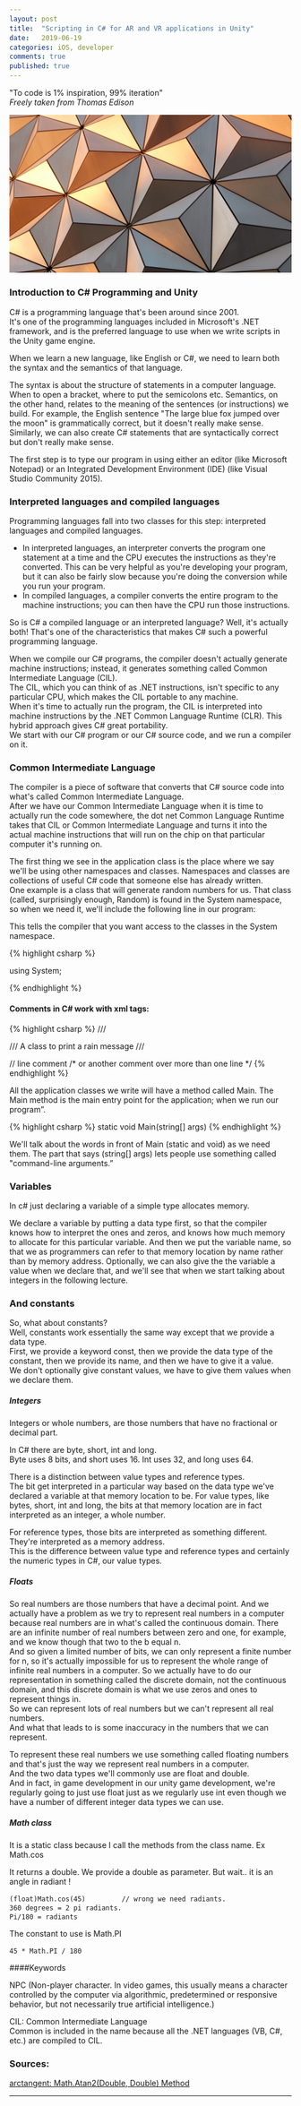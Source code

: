```yaml
---
layout: post
title:  "Scripting in C# for AR and VR applications in Unity"
date:   2019-06-19
categories: iOS, developer
comments: true
published: true
---
```



<div class="message">
"To code is 1% inspiration, 99% iteration" 
<br><cite>Freely taken from Thomas Edison</cite>
</div>

![image](/assets/img/CSharpScriptingPost.jpg)

### Introduction to C# Programming and Unity
 
C# is a programming language that's been around since 2001.  
It's one of the programming languages included in Microsoft's .NET framework, and is the preferred language to use when we write scripts in the Unity game engine. 

When we learn a new language, like English or C#, we need to learn both the syntax and the semantics of that language. 

The syntax is about the structure of statements in a computer language.  
When to open a bracket, where to put the semicolons etc.
Semantics, on the other hand, relates to the meaning of the sentences (or instructions) we build.   For example, the English sentence "The large blue fox jumped over the moon" is grammatically correct, but it doesn't really make sense.   
Similarly, we can also create C# statements that are syntactically correct but don't really make sense.  

The first step is to type our program in using either an editor (like Microsoft Notepad) or an Integrated Development Environment (IDE) (like Visual Studio Community 2015). 

### Interpreted languages and compiled languages
Programming languages fall into two classes for this step: interpreted languages and compiled languages.   
- In interpreted languages, an interpreter converts the program one statement at a time and the CPU executes the instructions as they're converted. This can be very helpful as you're developing your program, but it can also be fairly slow because you're doing the conversion while you run your program.   
- In compiled languages, a compiler converts the entire program to the machine instructions; you can then have the CPU run those instructions.  

So is C# a compiled language or an interpreted language? Well, it's actually both! That's one of the characteristics that makes C# such a powerful programming language.   

When we compile our C# programs, the compiler doesn't actually generate machine instructions; instead, it generates something called Common Intermediate Language (CIL).   
The CIL, which you can think of as .NET instructions, isn't specific to any particular CPU, which makes the CIL portable to any machine.  
When it's time to actually run the program, the CIL is interpreted into machine instructions by the .NET Common Language Runtime (CLR). This hybrid approach gives C# great portability.  
We start with our C# program or our C# source code, and we run a compiler on it.  

### Common Intermediate Language

The compiler is a piece of software that converts that C# source code into what's called Common Intermediate Language.  
After we have our Common Intermediate Language when it is time to actually run the code somewhere, the dot net Common Language Runtime takes that CIL or Common Intermediate Language and turns it into the actual machine instructions that will run on the chip on that particular computer it's running on.  

The first thing we see in the application class is the place where we say we'll be using other namespaces and classes.   Namespaces and classes are collections of useful C# code that someone else has already written.  
One example is a class that will generate random numbers for us.  That class (called, surprisingly enough, Random) is found in the System namespace, so when we need it, we'll include the following line in our program:  

This tells the compiler that you want access to the classes in the System namespace.  

{% highlight csharp %}

using System;

{% endhighlight %}


#### Comments in C# work with xml tags:

{% highlight csharp %}
/// <summary>
/// A class to print a rain message
/// </summary>

// line comment
/* or another comment over more than one line 
*/
{% endhighlight %}

All the application classes we write will have a method called Main. The Main method is the main entry point for the application; when we run our program”.  

{% highlight csharp %}
static void Main(string[] args)
{% endhighlight %}

We'll talk about the words in front of Main (static and void) as we need them. The part that says (string[] args) lets people use something called "command-line arguments.”  

### Variables

In c# just declaring a variable of a simple type allocates memory.  

We declare a variable by putting a data type first, so that the compiler knows how to interpret the ones and zeros, and knows how much memory to allocate for this particular variable.   And then we put the variable name, so that we as programmers can refer to that memory location by name rather than by memory address. Optionally, we can also give the the variable a value when we declare that, and we'll see that when we start talking about integers in the following lecture.  

### And constants

So, what about constants?  
Well, constants work essentially the same way except that we provide a data type.   
First, we provide a keyword const, then we provide the data type of the constant, then we provide its name, and then we have to give it a value.  
We don't optionally give constant values, we have to give them values when we declare them.

##### Integers

Integers or whole numbers, are those numbers that have no fractional or decimal part.  

In C# there are byte, short, int and long.  
Byte uses 8 bits, and short uses 16. Int uses 32, and long uses 64.  

There is a distinction between value types and reference types.  
The bit get interpreted in a particular way based on the data type we've declared a variable at that memory location to be.   For value types, like bytes, short, int and long, the bits at that memory location are in fact interpreted as an integer, a whole number.  

For reference types, those bits are interpreted as something different. They're interpreted as a memory address.   
This is the difference between value type and reference types and certainly the numeric types in C#, our value types.  

##### Floats

So real numbers are those numbers that have a decimal point. And we actually have a problem as we try to represent real numbers in a computer because real numbers are in what's called the continuous domain. 
There are an infinite number of real numbers between zero and one, for example, and we know though that two to the b equal n.   
And so given a limited number of bits, we can only represent a finite number for n, so it's actually impossible for us to represent the whole range of infinite real numbers in a computer. So we actually have to do our representation in something called the discrete domain, not the continuous domain, and this discrete domain is what we use zeros and ones to represent things in.  
So we can represent lots of real numbers but we can't represent all real numbers.  
And what that leads to is some inaccuracy in the numbers that we can represent.   


To represent these real numbers we use something called floating numbers and that's just the way we represent real numbers in a computer.  
And the two data types we'll commonly use are float and double.  
And in fact, in game development in our unity game development, we're regularly going to just use float just as we regularly use int even though we have a number of different integer data types we can use.

##### Math class

It is a static class because I call the methods from the class name. Ex Math.cos  

It returns a double. We provide a double as parameter. But wait.. it is an angle in radiant !
```
(float)Math.cos(45)  		// wrong we need radiants.
360 degrees = 2 pi radiants.
Pi/180 = radiants
```

The constant to use is Math.PI   

```
45 * Math.PI / 180
```

####Keywords

NPC (Non-player character. In video games, this usually means a character controlled by the computer via algorithmic, predetermined or responsive behavior, but not necessarily true artificial intelligence.)  

CIL: Common Intermediate Language    
Common is included in the name because all the .NET languages (VB, C#, etc.) are compiled to CIL.



### Sources:

[arctangent: Math.Atan2(Double, Double) Method](https://www.mathsisfun.com/algebra/trig-inverse-sin-cos-tan.html)

[](https://docs.microsoft.com/en-us/dotnet/api/system.math?redirectedfrom=MSDN&view=netframework-4.8)


<hr>
